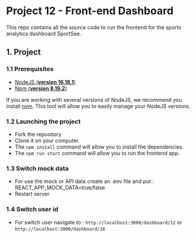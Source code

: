 # Project 12 - Front-end Dashboard

This repo contains all the source code to run the frontend for the sports analytics dashboard SportSee.

## 1. Project

### 1.1 Prerequisites

- [NodeJS (**version 16.18.1**)](https://nodejs.org/en/)
- [Npm (**version 8.19.2**)](https://www.npmjs.com)

If you are working with several versions of NodeJS, we recommend you install [nvm](https://github.com/nvm-sh/nvm). This tool will allow you to easily manage your NodeJS versions.

### 1.2 Launching the project

- Fork the repository
- Clone it on your computer.
- The `npm install` command will allow you to install the dependencies.
- The `npm run start` command will allow you to run the frontend app.

### 1.3 Switch mock data

- For use the mock or API data create an .env file and put : REACT_APP_MOCK_DATA=true/false
- Restart server

### 1.4 Switch user id

- For switch user navigate to : `http://localhost:3000/dashboard/12` or `http://localhost:3000/dashboard/18`
